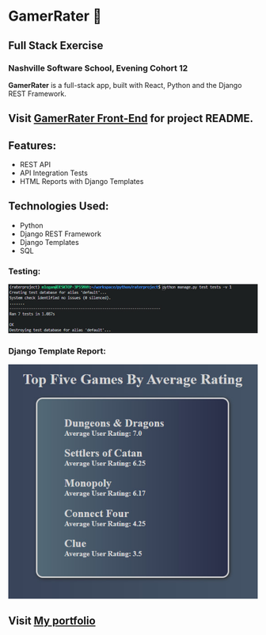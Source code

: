 # GamerRater :game_die:

## Full Stack Exercise
### Nashville Software School, Evening Cohort 12

**GamerRater** is a full-stack app, built with React, Python and the Django REST Framework.

## Visit [GamerRater Front-End](https://github.com/MLogan1998/gamerraterclient) for project README.

## Features:
* REST API
* API Integration Tests
* HTML Reports with Django Templates

## Technologies Used:
* Python
* Django REST Framework
* Django Templates
* SQL

### Testing:
![Integration Test](screenshots/djangotest.jpg)

### Django Template Report:
![Django Template](screenshots/report.jpg)

## Visit [My portfolio](https://logandevelopment.io)
